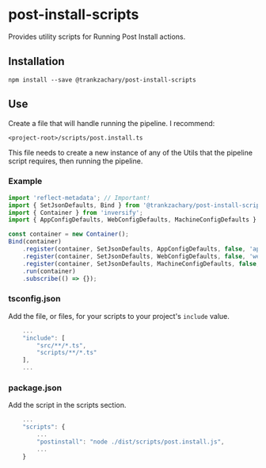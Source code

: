 # post-install-scripts
Provides utility scripts for Running Post Install actions.

## Installation
```npm install --save @trankzachary/post-install-scripts```

## Use
Create a file that will handle running the pipeline.
I recommend: 

`<project-root>/scripts/post.install.ts`

This file needs to create a new instance of any of the Utils that the pipeline script requires, then running the pipeline.

### Example
```typescript
import 'reflect-metadata'; // Important!
import { SetJsonDefaults, Bind } from '@trankzachary/post-install-scripts';
import { Container } from 'inversify';
import { AppConfigDefaults, WebConfigDefaults, MachineConfigDefaults } from '../path/to/defaults';

const container = new Container();
Bind(container)
    .register(container, SetJsonDefaults, AppConfigDefaults, false, 'app.config.json')
    .register(container, SetJsonDefaults, WebConfigDefaults, false, 'web.config.json')
    .register(container, SetJsonDefaults, MachineConfigDefaults, false, 'machine.config.json')
    .run(container)
    .subscribe(() => {});
```

### tsconfig.json
Add the file, or files, for your scripts to your project's `include` value.

```javascript
    ...
    "include": [
        "src/**/*.ts",
        "scripts/**/*.ts"
    ],
    ...
```

### package.json
Add the script in the scripts section.

```javascript
    ...
    "scripts": {
        ...
        "postinstall": "node ./dist/scripts/post.install.js",
        ...
    }
```
